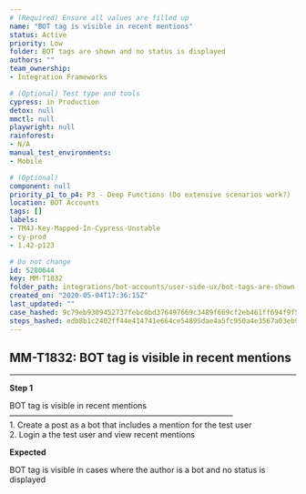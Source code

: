 ```yaml
---
# (Required) Ensure all values are filled up
name: "BOT tag is visible in recent mentions"
status: Active
priority: Low
folder: BOT tags are shown and no status is displayed
authors: ""
team_ownership: 
- Integration Frameworks

# (Optional) Test type and tools
cypress: in Production
detox: null
mmctl: null
playwright: null
rainforest: 
- N/A
manual_test_environments: 
- Mobile

# (Optional)
component: null
priority_p1_to_p4: P3 - Deep Functions (Do extensive scenarios work?)
location: BOT Accounts
tags: []
labels: 
- TM4J-Key-Mapped-In-Cypress-Unstable
- cy-prod
- 1.42-p123

# Do not change
id: 5280644
key: MM-T1832
folder_path: integrations/bot-accounts/user-side-ux/bot-tags-are-shown-and-no-status-is-displayed
created_on: "2020-05-04T17:36:15Z"
last_updated: ""
case_hashed: 9c79eb9309452737febc0bd376497669c3489f669cf2eb461ff694f9f5df75c777a8a59f84989dc78cc656899a9a42ed
steps_hashed: edb8b1c2402ff44e414741e664ce54895dae4a5fc950a4e3567a03eb978227b769fe28b5f03add373a510942d25eff57
---
```


## MM-T1832: BOT tag is visible in recent mentions

---

**Step 1**

BOT tag is visible in recent mentions\
————————————————————————————\
1\. Create a post as a bot that includes a mention for the test user\
2\. Login a the test user and view recent mentions

**Expected**

BOT tag is visible in cases where the author is a bot and no status is displayed
